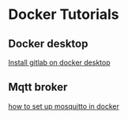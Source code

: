 # Docker Tutorials
## Docker desktop
[Install gitlab on docker desktop](https://www.fatalerrors.org/a/installing-gitlab-docker-on-windows-10.html)

## Mqtt broker
[how to set up mosquitto in docker](https://github.com/sukesh-ak/setup-mosquitto-with-docker)
